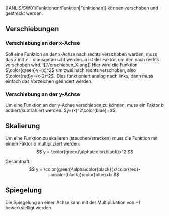 [[ANLIS/SW01/Funktionen/Funktion|Funktionen]] können verschoben und gestreckt werden.

## Verschiebungen
### Verschiebung an der x-Achse
Soll eine Funktion an der x-Achse nach rechts verschoben werden, muss das $x$ mit $x-a$ ausgetauscht werden. $a$ ist der Faktor, um den nach rechts verschoben wird.
![[Verschieben_X.png]]
Hier wird die Funktion $\color{green}y=(x)^2$ um zwei nach rechts verschoben, also $\color{red}y=(x-2)^2$.
Dies funktioniert analog nach links, dann muss einfach das Vorzeichen geändert werden.
### Verschiebung an der y-Achse
Um eine Funktion an der y-Achse verschieben zu können, muss ein Faktor $b$ addiert/subtrahiert werden: $y=(x)^2\color{blue}+b$.

## Skalierung
Um eine Funktion zu skalieren (stauchen/strecken) muss die Funktion mit einem Faktor $\alpha$ multipliziert werden:
$$
y = \color{green}\alpha\color{black}x^2
$$

Gesamthaft:
$$
y = \color{green}\alpha\color{black}(x\color{red}-a\color{black})\color{blue}+b
$$
## Spiegelung
Die Spiegelung an einer Achse kann mit der Multiplikation von $-1$ bewerkstelligt werden.

